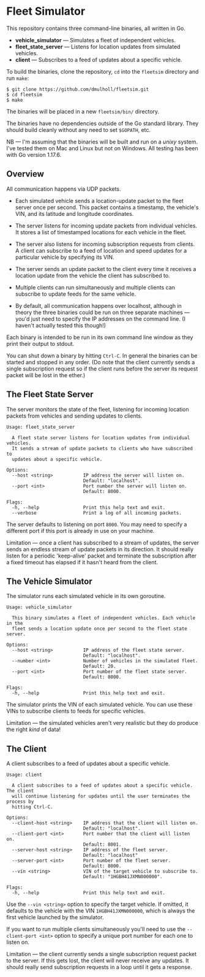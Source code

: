 # Fleet Simulator

This repository contains three command-line binaries, all written in Go.

* **vehicle_simulator** &mdash; Simulates a fleet of independent vehicles.
* **fleet_state_server** &mdash; Listens for location updates from simulated vehicles.
* **client** &mdash; Subscribes to a feed of updates about a specific vehicle.

To build the binaries, clone the repository, `cd` into the `fleetsim` directory and run `make`:

    $ git clone https://github.com/dmulholl/fleetsim.git
    $ cd fleetsim
    $ make

The binaries will be placed in a new `fleetsim/bin/` directory.

The binaries have no dependencies outside of the Go standard library. They should build cleanly without any need to set `$GOPATH`, etc.

NB &mdash; I'm assuming that the binaries will be built and run on a *unixy* system. I've tested them on Mac and Linux but not on Windows. All testing has been with Go version 1.17.6.



## Overview

All communication happens via UDP packets.

* Each simulated vehicle sends a location-update packet to the fleet server once per second.
  This packet contains a timestamp, the vehicle's VIN, and its latitude and longitude coordinates.

* The server listens for incoming update packets from individual vehicles.
  It stores a list of timestamped locations for each vehicle in the fleet.

* The server also listens for incoming subscription requests from clients.
  A client can subscribe to a feed of location and speed updates for a particular vehicle by
  specifying its VIN.

* The server sends an update packet to the client every time it receives a location update from the
  vehicle the client has subscribed to.

* Multiple clients can run simultaneously and multiple clients can subscribe to update feeds for
  the same vehicle.

* By default, all communication happens over localhost, although in theory the three binaries could
  be run on three separate machines &mdash; you'd just need to specify the IP addresses on the
  command line. (I haven't actually tested this though!)

Each binary is intended to be run in its own command line window as they print their output to stdout.

You can shut down a binary by hitting `Ctrl-C`. In general the binaries can be started and stopped in
any order. (Do note that the client currently sends a single subscription request so if the client
runs before the server its request packet will be lost in the ether.)



## The Fleet State Server

The server monitors the state of the fleet, listening for incoming location packets from vehicles
and sending updates to clients.

    Usage: fleet_state_server

      A fleet state server listens for location updates from individual vehicles.
      It sends a stream of update packets to clients who have subscribed to
      updates about a specific vehicle.

    Options:
      --host <string>           IP address the server will listen on.
                                Default: "localhost".
      --port <int>              Port number the server will listen on.
                                Default: 8000.

    Flags:
      -h, --help                Print this help text and exit.
      --verbose                 Print a log of all incoming packets.

The server defaults to listening on port `8000`. You may need to specify a different port if this
port is already in use on your machine.

Limitation &mdash; once a client has subscribed to a stream of updates, the server sends an endless
stream of update packets in its direction. It should really listen for a periodic 'keep-alive'
packet and terminate the subscription after a fixed timeout has elapsed if it hasn't heard from
the client.



## The Vehicle Simulator

The simulator runs each simulated vehicle in its own goroutine.

    Usage: vehicle_simulator

      This binary simulates a fleet of independent vehicles. Each vehicle in the
      fleet sends a location update once per second to the fleet state server.

    Options:
      --host <string>           IP address of the fleet state server.
                                Default: "localhost".
      --number <int>            Number of vehicles in the simulated fleet.
                                Default: 20.
      --port <int>              Port number of the fleet state server.
                                Default: 8000.

    Flags:
      -h, --help                Print this help text and exit.

The simulator prints the VIN of each simulated vehicle. You can use these VINs to subscribe clients
to feeds for specific vehicles.

Limitation &mdash; the simulated vehicles aren't very realistic but they do produce the right *kind* of
data!



## The Client

A client subscribes to a feed of updates about a specific vehicle.

    Usage: client

      A client subscribes to a feed of updates about a specific vehicle. The client
      will continue listening for updates until the user terminates the process by
      hitting Ctrl-C.

    Options:
      --client-host <string>    IP address that the client will listen on.
                                Default: "localhost".
      --client-port <int>       Port number that the client will listen on.
                                Default: 8001.
      --server-host <string>    IP address of the fleet server.
                                Default: "localhost"
      --server-port <int>       Port number of the fleet server.
                                Default: 8000.
      --vin <string>            VIN of the target vehicle to subscribe to.
                                Default: "1HGBH41JXMN000000".

    Flags:
      -h, --help                Print this help text and exit.

Use the `--vin <string>` option to specify the target vehicle.
If omitted, it defaults to the vehicle with the VIN `1HGBH41JXMN000000`, which is always the first
vehicle launched by the simulator.

If you want to run multiple clients simultaneously you'll need to use the `--client-port <int>`
option to specify a unique port number for each one to listen on.

Limitation &mdash; the client currently sends a single subscription request packet to the server.
If this gets lost, the client will never receive any updates. It should really send subscription
requests in a loop until it gets a response.
